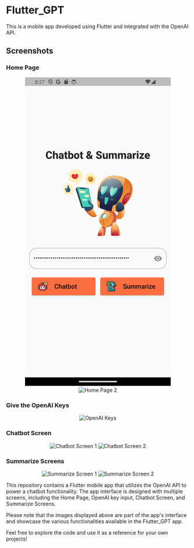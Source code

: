 # Flutter_GPT

This is a mobile app developed using Flutter and integrated with the OpenAI API.

## Screenshots

### Home Page
<p align="center">
  <img src="https://github.com/ThanhHung2112/Flutter_GPT/blob/main/IMG/Screenshot_1690421223.png" width="400" alt="Home Page 1">
  <img src="https://github.com/ThanhHung2112/Flutter_GPT/assets/73764342/149a1ee0-ea65-41d0-b3f9-0ac19d7ddd06" width="400" alt="Home Page 2">
</p>

### Give the OpenAI Keys
<p align="center">
  <img src="https://github.com/ThanhHung2112/Flutter_GPT/assets/73764342/201c7622-eacf-48b7-aa63-3c94d0bf8c31" width="400" alt="OpenAI Keys">
</p>

### Chatbot Screen
<p align="center">
  <img src="https://github.com/ThanhHung2112/Flutter_GPT/assets/73764342/d27f8b6c-6831-4666-9c87-e7e452194c00" width="400" alt="Chatbot Screen 1">
  <img src="https://github.com/ThanhHung2112/Flutter_GPT/assets/73764342/d9ab2726-e030-464a-b77c-7299f5776f8d" width="400" alt="Chatbot Screen 2">
</p>

### Summarize Screens
<p align="center">
  <img src="https://github.com/ThanhHung2112/Flutter_GPT/assets/73764342/4f19a3de-7b30-464d-a0ea-113a2007de4b" width="400" alt="Summarize Screen 1">
  <img src="https://github.com/ThanhHung2112/Flutter_GPT/assets/73764342/d3e53119-dc13-44b7-9919-5faaa643bc0d" width="400" alt="Summarize Screen 2">
</p>

This repository contains a Flutter mobile app that utilizes the OpenAI API to power a chatbot functionality. The app interface is designed with multiple screens, including the Home Page, OpenAI key input, Chatbot Screen, and Summarize Screens.

Please note that the images displayed above are part of the app's interface and showcase the various functionalities available in the Flutter_GPT app.

Feel free to explore the code and use it as a reference for your own projects!
